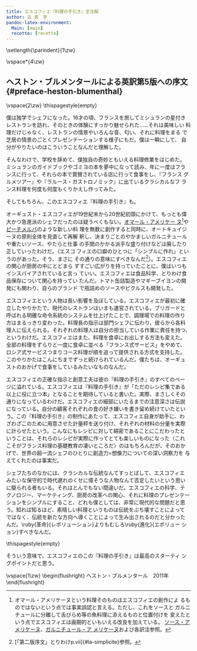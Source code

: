 ```yaml
---
title: エスコフィエ『料理の手引き』全注解
author: 五 島　学
pandoc-latex-environment:
  Main: [main]
  recette: [recette]
---
```




\setlength{\parindent}{1\zw}


\vspace*{4\zw}

<div class="main">

## ヘストン・ブルメンタールによる英訳第5版への序文 {#preface-heston-blumenthal}

\vspace{2\zw}
\thispagestyle{empty}

僕は独学でシェフになった。16才の頃、フランスを旅してミシュランの星付き
レストランを訪れ、そのときの体験にすっかり魅せられた……それは美味しい
料理だけじゃなく、レストランの情景やいろんな音、匂い、それに料理をまる
で芝居の情景のごとくプレゼンテーションする様子にもだ。僕は一瞬にして、
自分がやりたいのはこういうことなんだと理解した。

そんなわけで、学校を辞めて、僕独自の奇妙ともいえる料理修業をはじめた。
ミシュランのガイドブックやゴミヨの本を夢中になって読み、年に一度はフラ
ンスに行って、それらの本で賞賛されている店に行って食事をし、『フランス
グルメツアー』や『ラルース・ガストロノミック』に出ているクラシカルなフ
ランス料理を何度も何度もくりかえし作ってみた。

そしてもちろん、このエスコフィエ『料理の手引き』も。

オーギュスト・エスコフィエが19世紀末から20世紀初頭にかけて、もっとも偉
大かつ急進派のシェフだったのは疑うべくもない。[オマール・アメリケー
ヌ](#homard-americaine)[^1]や[ピーチメルバ](#peches-melba)のような新しい料
理を無数に創作すると同時に、オートキュイジーヌの原則全体を見直して再解
釈し、決まりごとのやかましいガルニチュールや重たいソース、やたらと仕事
の手間のかかる派手な盛り付けなどは廃したり正していったわけだ。（エスコ
フィエの口癖のひとつに「シンプルに作れ」というのがあった。そう、まさに
その通りの意味にすべきなんだ[^2]）。エスコフィエの関心が厨房の中にとどまら
ずすごい広がりを持っていたことに、僕はいつもインスパイアされていると言っ
ていい。エスコフィエは食品科学、とりわけ食品保存について関心を持ってい
たんだ。トマト缶詰製造やマギーブイヨンの開発にも関わり、自らのブランド
で瓶詰めのソースやピクルスも開発した。

エスコフィエという人物は長い影響を及ぼしている。エスコフィエが最初に確
立したやりかたで、現代のレストランはいまも運営されている。ブリガードと
呼ばれる明確な命令系統のシステムを仕上げたことで、調理場での料理の作り
方はまるっきり変わった。料理長の指示は部門シェフに伝わり、彼らから各料
理人に伝えられる。それぞれの料理人は自分の担当している作業に責任を持つ、
というわけだ。エスコフィエはまた、料理を食卓にお出しする方法も変えた。
全部の料理をずらりと一度に食卓に並べる「フランス式サービス」をやめて、
ロシア式サービスつまりコース料理が順を追って提供される方式を支持した。
このやりかたはこんにちまでずっと続けられているんだ。僕たちは、オーギュ
ストのおかげで食事をしているみたいなものなんだ。

エスコフィエの正確な指示と創意工夫は彼の『料理の手引き』のすべてのペー
ジに溢れている。エスコフィエは『料理の手引き』が「ただのレシピ集である
以上に役に立つ本」となることを期待していると書いた。実際、まさしくその
通りになっているわけだ。エスコフィエの細部にいたるまでの注意深さは伝説
になっている。自分の顧客それぞれの食の好き嫌いを書き留め続けていたとい
う。この『料理の手引き』の制作にあたって、エスコフィエ自身が助手に、わ
ざわざこのために用意させた計量秤を送り付け、それぞれの材料の分量を実際
に計らせたという。こんなにもレシピに対して綿密であることにこだわったと
いうことは、それらのレシピが実際に作ってとても楽しいものになった（これ
こそがフランス料理の基礎教育の凄いところだ）のはもちろんだが、そのおか
げで、世界の超一流シェフのひとりに創造力=想像力についての深い洞察力を
与えてくれたのは事実だ。

シェフたちのなかには、クラシカルな伝統なんてすっとばして、エスコフィエ
みたいな保守的で時代遅れのくせに偉そうな人物なんて否定したいという思い
に駆られる者もいる。それはとんでもない間違いだ。エスコフィエの科学、テ
クノロジー、マーケティング、厨房の改革への関心、それに料理のプレゼンテー
ションをシンプルにすること、どれも僕としては、非常に現代的な問題だと思
う。知れば知るほど、素晴しい料理というものは伝統をぶち壊すことによって
ではなく、伝統を新たな方向へ導くことによって生み出されるのだと分かった
んだ。\ruby{革命}{レボリューション}よりもむしろ\ruby{進化}{エボリュー
ション}すべきなんだ。

\thispagestyle{empty}

そういう意味で、エスコフィエのこの『料理の手引き』は最高のスターティ
ングポイントだと思う。

\vspace{1\zw}
\begin{flushright}
ヘストン・ブルメンタール　2011年
\end{flushright}



[^1]: オマール・アメリケーヌという料理そのものはエスコフィエの創作によ
    るものではないという点では事実誤認と言える。ただし、これをソースと
    ガルニチュールに分離して舌びらめ等の魚料理に添えるものと位置付けを
    変えたという点でエスコフィエは画期的といもいえる改良を加えている。
    [ソース・アメリケーヌ](#sauce-americaine)、[ガルニチュール・ア
    メリケーヌ](#garniture-americaine)および各訳注参照。

[^2]: [「第二版序文」とりわけp.vii]{#la-simplicite}参照。

</div>
